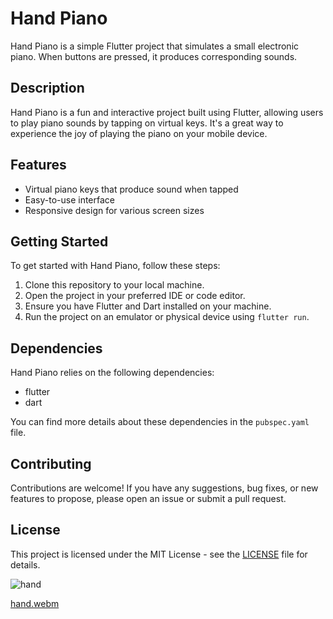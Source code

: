 # Hand Piano

Hand Piano is a simple Flutter project that simulates a small electronic piano. When buttons are pressed, it produces corresponding sounds.

## Description

Hand Piano is a fun and interactive project built using Flutter, allowing users to play piano sounds by tapping on virtual keys. It's a great way to experience the joy of playing the piano on your mobile device.

## Features

- Virtual piano keys that produce sound when tapped
- Easy-to-use interface
- Responsive design for various screen sizes

## Getting Started

To get started with Hand Piano, follow these steps:

1. Clone this repository to your local machine.
2. Open the project in your preferred IDE or code editor.
3. Ensure you have Flutter and Dart installed on your machine.
4. Run the project on an emulator or physical device using `flutter run`.

## Dependencies

Hand Piano relies on the following dependencies:

- flutter
- dart

You can find more details about these dependencies in the `pubspec.yaml` file.

## Contributing

Contributions are welcome! If you have any suggestions, bug fixes, or new features to propose, please open an issue or submit a pull request.

## License

This project is licensed under the MIT License - see the [LICENSE](LICENSE) file for details.


![hand](https://github.com/TypeCc/hand_piano/assets/118025810/c9bb0de2-68f0-4012-84aa-60becf046180)


[hand.webm](https://github.com/TypeCc/hand_piano/assets/118025810/9126ff1e-9c7b-44a8-ae53-a2abe118253b)





